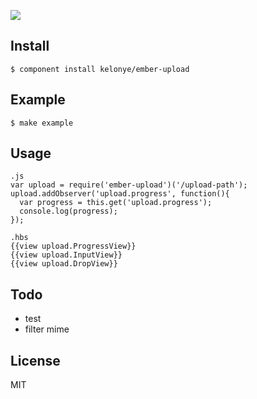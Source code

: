 
![](https://dl.dropbox.com/u/30162278/ember-upload.png) 

Install
---

    $ component install kelonye/ember-upload


Example
---
    
    $ make example

Usage
---

```
.js
var upload = require('ember-upload')('/upload-path');
upload.addObserver('upload.progress', function(){
  var progress = this.get('upload.progress');
  console.log(progress);
});

.hbs
{{view upload.ProgressView}}
{{view upload.InputView}}
{{view upload.DropView}}
```

Todo
---

  - test
  - filter mime

License
---

MIT